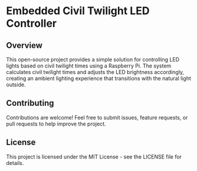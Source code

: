 # Embedded Civil Twilight LED Controller

## Overview

This open-source project provides a simple solution for controlling LED lights based on civil twilight times using a Raspberry Pi. The system calculates civil twilight times and adjusts the LED brightness accordingly, creating an ambient lighting experience that transitions with the natural light outside.

## Contributing

Contributions are welcome! Feel free to submit issues, feature requests, or pull requests to help improve the project.

## License

This project is licensed under the MIT License - see the LICENSE file for details.
